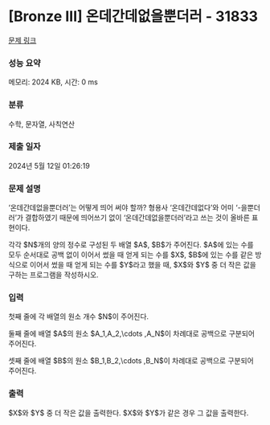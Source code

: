 # [Bronze III] 온데간데없을뿐더러 - 31833 

[문제 링크](https://www.acmicpc.net/problem/31833) 

### 성능 요약

메모리: 2024 KB, 시간: 0 ms

### 분류

수학, 문자열, 사칙연산

### 제출 일자

2024년 5월 12일 01:26:19

### 문제 설명

<p>‘온데간데없을뿐더러’는 어떻게 띄어 써야 할까? 형용사 ‘온데간데없다’와 어미 ‘-을뿐더러’가 결합하였기 때문에 띄어쓰기 없이 ‘온데간데없을뿐더러’라고 쓰는 것이 올바른 표현이다.</p>

<p>각각 $N$개의 양의 정수로 구성된 두 배열 $A$, $B$가 주어진다. $A$에 있는 수를 모두 순서대로 공백 없이 이어서 썼을 때 얻게 되는 수를 $X$, $B$에 있는 수를 같은 방식으로 이어서 썼을 때 얻게 되는 수를 $Y$라고 했을 때, $X$와 $Y$ 중 더 작은 값을 구하는 프로그램을 작성하시오.</p>

### 입력 

 <p>첫째 줄에 각 배열의 원소 개수 $N$이 주어진다.</p>

<p>둘째 줄에 배열 $A$의 원소 $A_1,A_2,\cdots ,A_N$이 차례대로 공백으로 구분되어 주어진다.</p>

<p>셋째 줄에 배열 $B$의 원소 $B_1,B_2,\cdots ,B_N$이 차례대로 공백으로 구분되어 주어진다.</p>

### 출력 

 <p>$X$와 $Y$ 중 더 작은 값을 출력한다. $X$와 $Y$가 같은 경우 그 값을 출력한다.</p>

